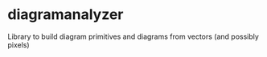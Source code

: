 # diagramanalyzer
Library to build diagram primitives and diagrams from vectors (and possibly pixels) 
